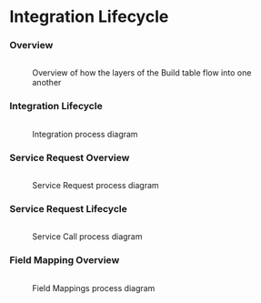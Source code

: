 # Integration Lifecycle

### Overview

<figure><img src="https://lucid.app/publicSegments/view/e19d786f-9bd6-4767-bed1-edad72bc275d/image.png" alt=""><figcaption><p>Overview of how the layers of the Build table flow into one another</p></figcaption></figure>

### Integration Lifecycle



<figure><img src="https://lucid.app/publicSegments/view/645904be-6d3f-4f85-b19e-419efaf1d684/image.png" alt=""><figcaption><p>Integration process diagram</p></figcaption></figure>



### Service Request Overview



<figure><img src="https://lucid.app/publicSegments/view/fb8f616a-bb81-4532-b689-5031576c22dc/image.png" alt=""><figcaption><p>Service Request process diagram</p></figcaption></figure>



### Service Request Lifecycle



<figure><img src="https://lucid.app/publicSegments/view/a71af81d-7449-4299-b90f-6af82a7f27b5/image.png" alt=""><figcaption><p>Service Call process diagram</p></figcaption></figure>



### Field Mapping Overview



<figure><img src="https://lucid.app/publicSegments/view/700e0d55-76f7-4e3c-958a-00fbd10b0940/image.png" alt=""><figcaption><p>Field Mappings process diagram</p></figcaption></figure>
